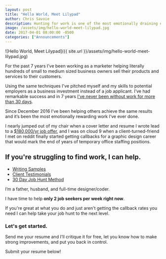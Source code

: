 ```yaml
---
layout: post
title: "Hello World, Meet Lilypad"
author: Chris Savoie
description: Hunting for work is one of the most emotionally draining experiences many of us have ever undertaken, but it doesn't have to be that way.
image: /assets/img/hello-world-meet-lilypad.jpg
date: 2017-04-01 08:00:00 -0500
categories: ["Announcements"]
---
```

![Hello World, Meet Lilypad]({{ site.url }}/assets/img/hello-world-meet-lilypad.jpg)

For the past 7 years I’ve been working as a marketer helping literally hundreds of small to medium sized business owners sell their products and services to their customers.

Using the same techniques I've pitched myself and my skills to potential employers as a business investment instead of a job applicant. I’ve had remarkable success and in 7 years [I've never been without work for more than 30 days](/the-30-day-job-hunt).

Since December 2016 I’ve been helping others achieve the same results and it’s been the most emotionally rewarding work I’ve ever done.

I nearly jumped out of my chair when a cover letter and resume I wrote lead to a [$180,000/yr job offer](https://www.evernote.com/l/ADh9rlEnNsRLQa8c70oBg_fA4KU3yPLz9Po), and I was on cloud 9 when a client-turned-friend I met on reddit finally started getting callbacks for a graphic design career that would mark the end of years of temporary office staffing positions.

## If you're struggling to find work, I can help.

* [Writing Samples](/sample/cover-letter)
* [Client Testimonials](https://www.evernote.com/l/ADh9rlEnNsRLQa8c70oBg_fA4KU3yPLz9Po)
* [30 Day Job Hunt Method](/the-30-day-job-hunt)

I’m a father, husband, and full-time designer/coder.

I have time to help **only 2 job seekers per week right now**.
 
If you're great at what you do and just aren't getting the callback rates you need I can help take your job hunt to the next level.

### Let's get started.

Send me your resume and I'll critique it for free, let you know how to make strong improvements, and put you back in control.

Submit your resume below!
